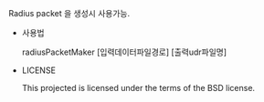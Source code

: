 Radius packet 을 생성시 사용가능.

- 사용법
 
  radiusPacketMaker [입력데이터파일경로] [출력udr파일명]

- LICENSE

  This projected is licensed under the terms of the BSD license.
